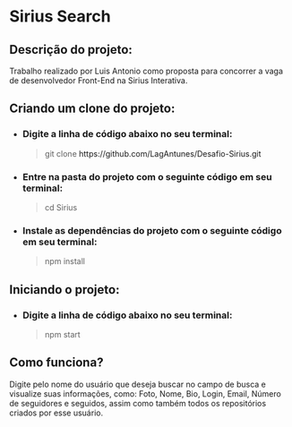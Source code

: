 # Sirius Search

## Descrição do projeto:

Trabalho realizado por Luis Antonio como proposta para concorrer a vaga de desenvolvedor Front-End na Sirius Interativa.

## Criando um clone do projeto:
<ul>
  <li>
    <h3>Digite a linha de código abaixo no seu terminal:</h3>
    <blockquote>
      git clone <a textDecoration="none">https://github.com/LagAntunes/Desafio-Sirius.git</a>
    </blockquote>
  </li>
  
  <li>
    <h3>Entre na pasta do projeto com o seguinte código em seu terminal:</h3>
    <blockquote>
      cd Sirius
    </blockquote>
  </li>
  
  <li>
    <h3>Instale as dependências do projeto com o seguinte código em seu terminal:</h3>
    <blockquote>
      npm install
    </blockquote>
  </li>
</ul>

## Iniciando o projeto:
<ul>
  <li>
    <h3>Digite a linha de código abaixo no seu terminal:</h3>
    <blockquote>
      npm start
    </blockquote>
  </li>
</ul>

## Como funciona?

Digite pelo nome do usuário que deseja buscar no campo de busca e visualize suas informações, como: Foto, Nome, Bio, Login, Email, Número de seguidores e seguidos, assim como também todos os repositórios criados por esse usuário.

